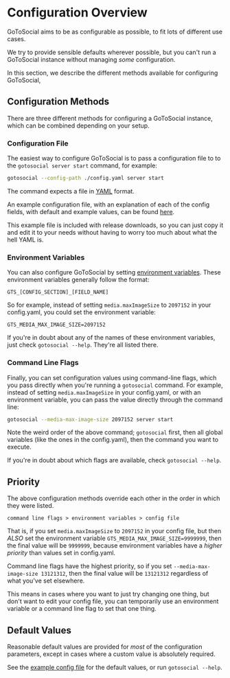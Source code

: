 # Configuration Overview

GoToSocial aims to be as configurable as possible, to fit lots of different use cases.

We try to provide sensible defaults wherever possible, but you can't run a GoToSocial instance without managing *some* configuration.

In this section, we describe the different methods available for configuring GoToSocial, 

## Configuration Methods

There are three different methods for configuring a GoToSocial instance, which can be combined depending on your setup.

### Configuration File

The easiest way to configure GoToSocial is to pass a configuration file to to the `gotosocial server start` command, for example:

```bash
gotosocial --config-path ./config.yaml server start
```

The command expects a file in [YAML](https://en.wikipedia.org/wiki/YAML) format.

An example configuration file, with an explanation of each of the config fields, with default and example values, can be found [here](https://github.com/superseriousbusiness/gotosocial/blob/main/example/config.yaml).

This example file is included with release downloads, so you can just copy it and edit it to your needs without having to worry too much about what the hell YAML is.

### Environment Variables

You can also configure GoToSocial by setting [environment variables](https://en.wikipedia.org/wiki/Environment_variable). These environment variables generally follow the format:

```text
GTS_[CONFIG_SECTION]_[FIELD_NAME]
```

So for example, instead of setting `media.maxImageSize` to `2097152` in your config.yaml, you could set the environment variable:

```text
GTS_MEDIA_MAX_IMAGE_SIZE=2097152
```

If you're in doubt about any of the names of these environment variables, just check `gotosocial --help`. They're all listed there.

### Command Line Flags

Finally, you can set configuration values using command-line flags, which you pass directly when you're running a `gotosocial` command. For example, instead of setting `media.maxImageSize` in your config.yaml, or with an environment variable, you can pass the value directly through the command line:

```bash
gotosocial --media-max-image-size 2097152 server start
```

Note the weird order of the above command; `gotosocial` first, then all global variables (like the ones in the config.yaml), then the command you want to execute.

If you're in doubt about which flags are available, check `gotosocial --help`.

## Priority

The above configuration methods override each other in the order in which they were listed.

```text
command line flags > environment variables > config file
```

That is, if you set `media.maxImageSize` to `2097152` in your config file, but then *ALSO* set the environment variable `GTS_MEDIA_MAX_IMAGE_SIZE=9999999`, then the final value will be `9999999`, because environment variables have a *higher priority* than values set in config.yaml.

Command line flags have the highest priority, so if you set `--media-max-image-size 13121312`, then the final value will be `13121312` regardless of what you've set elsewhere.

This means in cases where you want to just try changing one thing, but don't want to edit your config file, you can temporarily use an environment variable or a command line flag to set that one thing.

## Default Values

Reasonable default values are provided for *most* of the configuration parameters, except in cases where a custom value is absolutely required.

See the [example config file](https://github.com/superseriousbusiness/gotosocial/blob/main/example/config.yaml) for the default values, or run `gotosocial --help`.
